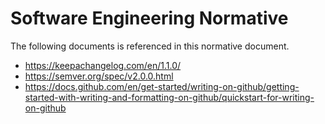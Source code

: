 # Software Engineering Normative

The following documents is referenced in this normative document.

- https://keepachangelog.com/en/1.1.0/
- https://semver.org/spec/v2.0.0.html
- https://docs.github.com/en/get-started/writing-on-github/getting-started-with-writing-and-formatting-on-github/quickstart-for-writing-on-github
